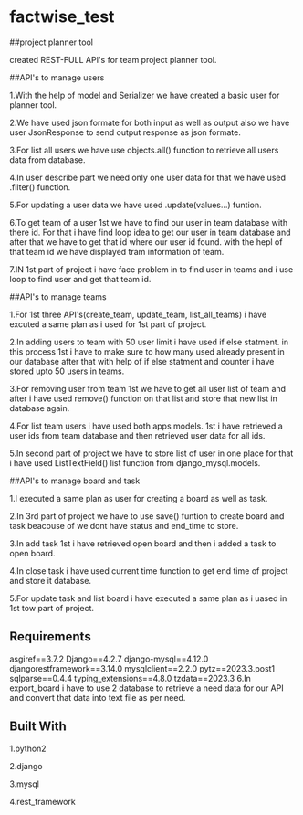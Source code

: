# factwise_test
##project planner tool

created REST-FULL API's for team project planner tool.

##API's to manage users

1.With the help of model and Serializer we have created a basic user for planner tool.

2.We have used json formate for both input as well as output also we have user JsonResponse to send output response as json formate.

3.For list all users we have use objects.all() function to retrieve all users data from database.

4.In user describe part we need only one user data for that we have used .filter() function.

5.For updating a user data we have used .update(values...) funtion.

6.To get team of a user 1st we have to find our user in team database with there id. For that i have find loop idea to get our user in team database and after that we have to get that id where our user id found. with the hepl of that team id we have displayed tram information of team. 

7.IN 1st part of project i have face problem in to find user in teams and i use loop to find user and get that team id.


##API's to manage teams

1.For 1st three API's(create_team, update_team, list_all_teams) i have excuted a same plan as i used for 1st part of project. 

2.In adding users to team with 50 user limit i have used if else statment. in this process 1st i have to make sure to how many used already present in our database after that with help of if else statment and counter i have stored upto 50 users in teams.

3.For removing user from team 1st we have to get all user list of team and after i have used remove() function on that list and store that new list in database again.

4.For list team users i have used both apps models. 1st i have retrieved a user ids from team database and then retrieved user data for all ids.

5.In second part of project we have to store list of user in one place for that i have used ListTextField() list function from django_mysql.models.


##API's to manage board and task

1.I executed a same plan as user for creating a board as well as task.

2.In 3rd part of project we have to use save() funtion to create board and task beacouse of we dont have status and end_time to store.

3.In add task 1st i have retrieved open board and then i added a task to open board.

4.In close task i have used current time function to get end time of project and store it database.

5.For update task and list board i have executed a same plan as i uased in 1st tow part of project.


## Requirements

asgiref==3.7.2
Django==4.2.7
django-mysql==4.12.0
djangorestframework==3.14.0
mysqlclient==2.2.0
pytz==2023.3.post1
sqlparse==0.4.4
typing_extensions==4.8.0
tzdata==2023.3
6.In export_board i have to use 2 database to retrieve a need data for our API and convert that data into text file as per need.


## Built With

1.python2

2.django

3.mysql

4.rest_framework
